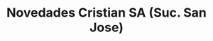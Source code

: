 ---
title: "Novedades Cristian SA (Suc. San Jose)"
url: /ciudad-del-este/novedades-cristian-sa-suc-san-jose/
shop: supermercado
---